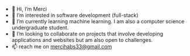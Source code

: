 - 👋 Hi, I’m Merci 
- 👀 I’m interested in software development (full-stack)
- 🌱 I’m currently learning machine learning. I am also a computer science undergraduate student.
- 💞️ I’m looking to collaborate on projects that involve developing applications and websites but am also open to challenges.
- 📫 reach me on mercihabs33@gmail.com

<!---
MerciH/MerciH is a ✨ special ✨ repository because its `README.md` (this file) appears on your GitHub profile.
You can click the Preview link to take a look at your changes.
--->
